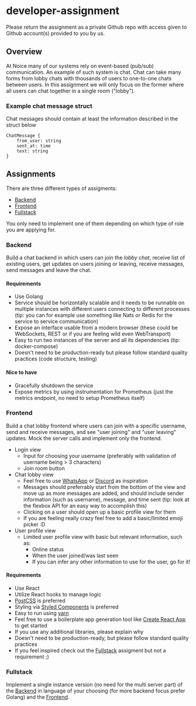 # developer-assignment

Please return the assignment as a private Github repo with access given to Github account(s) provided to you by us.

## Overview

At Noice many of our systems rely on event-based (pub/sub) communication. An example of such system is chat. Chat can take many forms from lobby chats with thousands of users to one-to-one chats between users. In this assignment we will only focus on the former where all users can chat together in a single room ("lobby").

### Example chat message struct

Chat messages should contain at least the information described in the struct below

```
ChatMessage {
    from_user: string
    sent_at: time
    text: string
}
```

## Assignments

There are three different types of assigments:

- [Backend](#Backend)
- [Frontend](#Frontend)
- [Fullstack](#Fullstack)

 You only need to implement one of them depending on which type of role you are applying for.

### Backend

Build a chat backend in which users can join the *lobby chat*, receive list of existing users, get updates on users joining or leaving, receive messages, send messages and leave the chat.

#### Requirements

- Use Golang
- Service should be horizontally scalable and it needs to be runnable on multiple instances with different users connecting to different processes (tip: you can for example use something like Nats or Redis for the service to service communication)
- Expose an interface usable from a modern browser (these could be WebSockets, REST or if you are feeling wild even WebTransport)
- Easy to run two instances of the server and all its dependencies (tip: docker-compose)
- Doesn't need to be production-ready but please follow standard quality practices (code structure, testing)

#### Nice to have

- Gracefully shutdown the service
- Expose metrics by using instrumentation for Prometheus (just the metrics endpoint, no need to setup Prometheus itself)

### Frontend

Build a chat lobby frontend where users can join with a specific username, send and receive messages, and see "user joining" and "user leaving" updates. Mock the server calls and implement only the frontend.

- Login view
    - Input for choosing your username (preferably with validation of username being > 3 characters)
    - Join room button
- Chat lobby view
    - Feel free to use [WhatsApp](https://www.whatsapp.com/) or [Discord](https://discord.com/) as inspiration
    - Messages should preferrably start from the bottom of the view and move up as more messages are added, and should include sender information (such as username), message, and time sent (tip: look at the flexbox API for an easy way to accomplish this)
    - Clicking on a user should open up a basic profile view for them
    - If you are feeling really crazy feel free to add a basic/limited emoji picker :D
- User profile view
    - Limited user profile view with basic but relevant information, such as:
        - Online status
        - When the user joined/was last seen
        - If you can infer any other information to use for the user, go for it!

#### Requirements
- Use React
- Utilize React hooks to manage logic
- [PostCSS](https://postcss.org/) is preferred
- Styling via [Styled Components](https://styled-components.com/) is preferred
- Easy to run using [yarn](https://yarnpkg.com/)
- Feel free to use a boilerplate app generation tool like [Create React App](https://github.com/facebook/create-react-app) to get started
- If you use any additional libraries, please explain why
- Doesn't need to be production-ready, but please follow standard quality practices
- If you feel inspired check out the [Fullstack](#Fullstack) assigment but not a requirement ;)

### Fullstack

Implement a single instance version (no need for the multi server part) of the [Backend](#Backend) in language of your choosing (for more backend focus prefer Golang) and the [Frontend](#Frontend).
